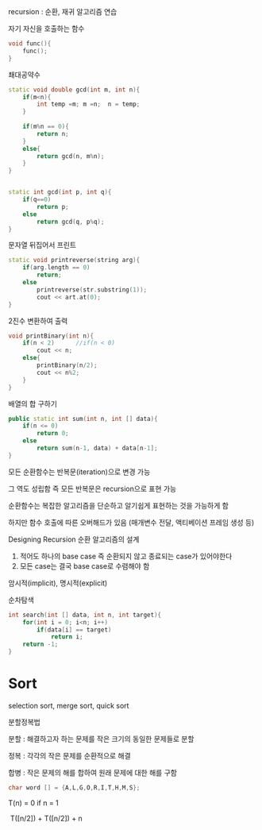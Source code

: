 recursion : 순환, 재귀 알고리즘 연습

자기 자신을 호출하는 함수

```c++
void func(){
    func();
}
```

 쵀대공약수

```c++
static void double gcd(int m, int n){
    if(m<n){
        int temp =m; m =n;  n = temp;
    }
    
    if(m%n == 0){
        return n;
    }
    else{
        return gcd(n, m%n);
    }
}


static int gcd(int p, int q){
    if(q==0)
        return p;
    else
        return gcd(q, p%q);
}
```



문자열 뒤집어서 프린트

```c++
static void printreverse(string arg){
    if(arg.length == 0)
        return;
    else
        printreverse(str.substring(1));
    	cout << art.at(0);
}
```



2진수 변환하여 출력

```c++
void printBinary(int n){
    if(n < 2)      //if(n < 0)
        cout << n;    
    else{
        printBinary(n/2);
        cout << n%2;
    }
}
```



배열의 합 구하기

```c++
public static int sum(int n, int [] data){
    if(n <= 0)
        return 0;
    else
        return sum(n-1, data) + data[n-1];
}
```



모든 순환함수는 반복문(iteration)으로 변경 가능

그 역도 성립함 즉 모든 반복문은 recursion으로 표현 가능

순환함수는 복잡한 알고리즘을 단순하고 알기쉽게 표현하는 것을 가능하게 함

하지만 함수 호출에 따른 오버해드가 있음 (매개변수 전달, 액티베이션 프레임 생성 등)





Designing Recursion 순환 알고리즘의 설계

1. 적어도 하나의 base case  즉 순환되지 않고 종료되는  case가 있어야한다
2. 모든 case는 결국 base case로 수렴해야 함



암시적(implicit), 명시적(explicit)

순차탐색

```c++
int search(int [] data, int n, int target){
    for(int i = 0; i<n; i++)
        if(data[i] == target)
            return i;
    return -1;
}

```







# Sort

selection sort, merge sort, quick sort

분할정복법

분할 : 해결하고자 하는 문제를 작은 크기의 동일한 문제들로 분할

정복 : 각각의 작은 문제를 순환적으로 해결

합병 : 작은 문제의 해를 합하여 원래 문제에 대한 해를 구함

```c++
char word [] = {A,L,G,O,R,I,T,H,M,S};

```

T(n) = 0  if n = 1

​       T([n/2]) + T([n/2]) + n 

